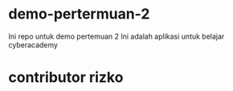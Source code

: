 # demo-pertermuan-2
Ini repo untuk demo pertemuan 2
Ini adalah aplikasi untuk belajar cyberacademy

# contributor rizko
